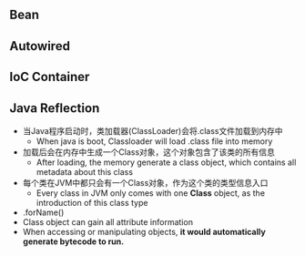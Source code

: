 ## Bean

## Autowired

## IoC Container

## Java Reflection
- 当Java程序启动时，类加载器(ClassLoader)会将.class文件加载到内存中
	- When java is boot, Classloader will load .class file into memory
- 加载后会在内存中生成一个Class对象，这个对象包含了该类的所有信息
	- After loading, the memory generate a class object, which contains all metadata about this class
- 每个类在JVM中都只会有一个Class对象，作为这个类的类型信息入口
	- Every class in JVM only comes with one **Class** object, as the introduction of this class type
- .forName() 
- Class object can gain all attribute information
- When accessing or manipulating objects, **it would automatically generate bytecode to run.**

